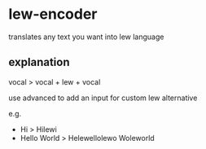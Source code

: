 # lew-encoder  
translates any text you want into lew language  
  
## explanation  
vocal > vocal + lew + vocal  
  
use advanced to add an input for custom lew alternative  
  
e.g.  
- Hi > Hilewi
- Hello World > Helewellolewo Woleworld
